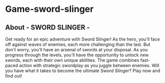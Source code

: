 # Game-sword-slinger
## About - SWORD SLINGER -
Get ready for an epic adventure with Sword Slinger! As the hero, you'll face off against waves of enemies, each more challenging than the last. But don't worry, you'll have an arsenal of swords at your disposal. As you progress through the levels, you'll have the opportunity to unlock new swords, each with their own unique abilities. The game combines fast-paced action with strategic swordplay as you juggle between enemies. Will you have what it takes to become the ultimate Sword Slinger? Play now and find out!
